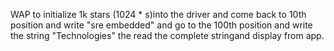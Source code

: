 WAP to initialize 1k stars (1024 * s)into the driver and come back to 10th position and write "sre embedded" and go to the 100th position and write the string "Technologies" the read the complete stringand display from app.
